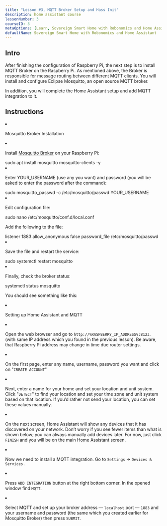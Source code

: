 ```yaml
---
title: "Lesson #3, MQTT Broker Setup and Hass Init"
description: home assistant course
lessonNumber: 3
courseID: 3
metaOptions: [Learn, Sovereign Smart Home with Robonomics and Home Assistant]
defaultName: Sovereign Smart Home with Robonomics and Home Assistant
---
```


## Intro

After finishing the configuration of Raspberry Pi, the next step is to install MQTT Broker on the Raspberry Pi. As mentioned above, the Broker is responsible for message routing between different MQTT clients. You will install and configure Eclipse Mosquitto, an open source MQTT broker.

<LessonImages src="smart-house-course/lesson-3-1.jpg" alt="scheme" imageClasses="mb"/>

In addition, you will complete the Home Assistant setup and add MQTT integration to it.

## Instructions

<List type="numbers">

<li>


Mosquitto Broker Installation

<List>
<li>

Install [Mosquitto Broker](https://mosquitto.org/) on your Raspberry Pi:


<LessonCodeWrapper language="bash" noLines>
sudo apt install mosquitto mosquitto-clients -y
</LessonCodeWrapper>
</li>

<li>

Enter YOUR_USERNAME (use any you want) and password (you will be asked to enter the password after the command):

<LessonCodeWrapper language="bash" noLines codeClass="big-code">
sudo mosquitto_passwd -c /etc/mosquitto/passwd YOUR_USERNAME
</LessonCodeWrapper>

</li>

<li>

Edit configuration file:

<LessonCodeWrapper language="bash" noLines>
sudo nano /etc/mosquitto/conf.d/local.conf
</LessonCodeWrapper>

Add the following to the file:

<LessonCodeWrapper language="bash">
listener 1883
allow_anonymous false
password_file /etc/mosquitto/passwd
</LessonCodeWrapper>
</li>

<li>

Save the file  and restart the service:

<LessonCodeWrapper language="bash" noLines>
sudo systemctl restart mosquitto
</LessonCodeWrapper>
</li>

<li>

Finally, check the broker status:

<LessonCodeWrapper language="bash" noLines>
systemctl status mosquitto
</LessonCodeWrapper>

You should see something like this:

<LessonImages src="smart-house-course/lesson-3-2.jpg" alt="code"/>
</li>
</List>
</li>

<li>

Setting up Home Assistant and MQTT

<List>

<li>

Open the web browser and go to <code>http://%RASPBERRY_IP_ADDRESS%:8123</code>. (with same IP address which you found in the previous lesson). Be aware, that Raspberry Pi address may change in time due router settings. 

<LessonVideo controls :videos="[{src: 'https://crustipfs.live/ipfs/QmYd1Mh2VHVyF3WgvFsN3NFkozXscnCVmEV2YG86UKtK3C', type:'mp4'}]" />

</li>

<li>

On the first page, enter any name, username, password you want and click on  "<code>CREATE ACCOUNT</code>"
</li>

<li>

Next, enter a name for your home and set your location and unit system. Click "<code>DETECT</code>" to find your location and set your time zone and unit system based on that location. If you’d rather not send your location, you can set these values manually.

</li>

<li>

On the next screen, Home Assistant will show any devices that it has discovered on your network. Don’t worry if you see fewer items than what is shown below; you can always manually add devices later. For now, just click <code>FINISH</code> and you will be on the main Home Assistant screen.

</li>

<li>

Now we need to install a MQTT integration. Go to <code>Settings</code> -> <code>Devices & Services.</code>

<LessonVideo controls :videos="[{src: 'https://crustipfs.live/ipfs/QmYm9qNfpGdePRHRvmahY2DgHXRfAWNN6CasEY4tFRBARr', type:'mp4'}]" />

</li>

<li>

Press <code>ADD INTEGRATION</code> button at the right bottom corner. In the opened window find <code>MQTT</code>.

</li>

<li>

Select MQTT and set up your broker address — <code>localhost</code> port — <code>1883</code> and your username and password (the same which you created earlier for Mosquitto Broker) then press  <code>SUBMIT</code>.
</li>

</List>
</li>
</List>
